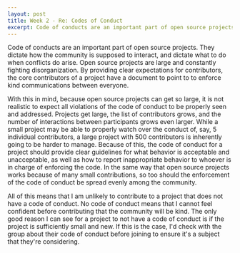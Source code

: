 ```yaml
---
layout: post
title: Week 2 - Re: Codes of Conduct
excerpt: Code of conducts are an important part of open source projects. They dictate how the community is supposed to interact, and dictate what to do when conflicts do arise. Open source projects are large and constantly fighting disorganization. By providing clear expectations for contributors, the core contributors of a project have a document to point to to enforce kind communications between everyone.
---
```


Code of conducts are an important part of open source projects. They dictate how the community is supposed to interact, and dictate what to do when conflicts do arise. Open source projects are large and constantly fighting disorganization. By providing clear expectations for contributors, the core contributors of a project have a document to point to to enforce kind communications between everyone.

With this in mind, because open source projects can get so large, it is not realistic to expect all violations of the code of conduct to be properly seen and addressed. Projects get large, the list of contributors grows, and the number of interactions between participants grows even larger. While a small project may be able to properly watch over the conduct of, say, 5 individual contributors, a large project with 500 contributors is inherently going to be harder to manage. Because of this, the code of conduct for a project should provide clear guidelines for what behavior is acceptable and unacceptable, as well as how to report inappropriate behavior to whoever is in charge of enforcing the code. In the same way that open source projects works because of many small contributions, so too should the enforcement of the code of conduct be spread evenly among the community.

All of this means that I am unlikely to contribute to a project that does not have a code of conduct. No code of conduct means that I cannot feel confident before contributing that the community will be kind. The only good reason I can see for a project to not have a code of conduct is if the project is sufficiently small and new. If this is the case, I'd check with the group about their code of conduct before joining to ensure it's a subject that they're considering.